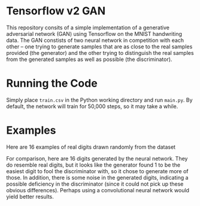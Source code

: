 # Tensorflow v2 GAN
This repository consits of a simple implementation of a generative adversarial network (GAN) using Tensorflow on the MNIST handwriting data. The GAN constists of two neural network in competition with each other – one trying to generate samples that are as close to the real samples provided (the generator) and the other trying to distinguish the real samples from the generated samples as well as possible (the discriminator). 

# Running the Code
Simply place `train.csv` in the Python working directory and run `main.py`. By default, the network will train for 50,000 steps, so it may take a while.

# Examples
Here are 16 examples of real digits drawn randomly from the dataset

For comparison, here are 16 digits generated by the neural network. They do resemble real digits, but it looks like the generator found 1 to be the easiest digit to fool the discriminator with, so it chose to generate more of those. In addition, there is some noise in the generated digits, indicating a possible deficiency in the discriminator (since it could not pick up these obvious differences). Perhaps using a convolutional neural network would yield better results.

